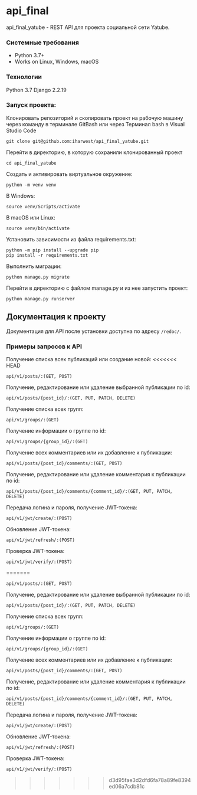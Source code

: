 # api_final
api_final_yatube - REST API для проекта социальной сети Yatube.

### Системные требования
- Python 3.7+
- Works on Linux, Windows, macOS

### Технологии
Python 3.7
Django 2.2.19

### Запуск проекта:
Клонировать репозиторий и скопировать проект на рабочую машину через команду в терминале
GitBash или через Терминал bash в Visual Studio Code
```
git clone git@github.com:iharwest/api_final_yatube.git
```
Перейти в директорию, в которую сохранили клонированный проект 
```
cd api_final_yatube
```
Cоздать и активировать виртуальное окружение:
```
python -m venv venv
```
В Windows:
```
source venv/Scripts/activate
```
В macOS или Linux:
```
source venv/bin/activate
```
Установить зависимости из файла requirements.txt:
```
python -m pip install --upgrade pip
pip install -r requirements.txt
```
Выполнить миграции:
```
python manage.py migrate
```
Перейти в директорию с файлом manage.py и из нее запустить проект:
```
python manage.py runserver
```
Документация к проекту
----------
Документация для API после установки доступна по адресу ```/redoc/```.

### Примеры запросов к API

Получение списка всех публикаций или создание новой:
<<<<<<< HEAD
```
api/v1/posts/:(GET, POST)
```
Получение, редактирование или удаление выбранной публикации по id:
```
api/v1/posts/{post_id}/:(GET, PUT, PATCH, DELETE)
```
Получение списка всех групп:
```
api/v1/groups/:(GET)
```
Получение информации о группе по id:
```
api/v1/groups/{group_id}/:(GET)
```
Получение всех комментариев или их добавление к публикации:
```
api/v1/posts/{post_id}/comments/:(GET, POST)
```
Получение, редактирование или удаление комментария к публикации по id:
```
api/v1/posts/{post_id}/comments/{comment_id}/:(GET, PUT, PATCH, DELETE) 
```
Передача логина и пароля, получение JWT-токена:
```
api/v1/jwt/create/:(POST)
```
Обновление JWT-токена:
```
api/v1/jwt/refresh/:(POST)
```
Проверка JWT-токена:
```
api/v1/jwt/verify/:(POST)
```
=======
```
api/v1/posts/:(GET, POST)
```
Получение, редактирование или удаление выбранной публикации по id:
```
api/v1/posts/{post_id}/:(GET, PUT, PATCH, DELETE)
```
Получение списка всех групп:
```
api/v1/groups/:(GET)
```
Получение информации о группе по id:
```
api/v1/groups/{group_id}/:(GET)
```
Получение всех комментариев или их добавление к публикации:
```
api/v1/posts/{post_id}/comments/:(GET, POST)
```
Получение, редактирование или удаление комментария к публикации по id:
```
api/v1/posts/{post_id}/comments/{comment_id}/:(GET, PUT, PATCH, DELETE) 
```
Передача логина и пароля, получение JWT-токена:
```
api/v1/jwt/create/:(POST)
```
Обновление JWT-токена:
```
api/v1/jwt/refresh/:(POST)
```
Проверка JWT-токена:
```
api/v1/jwt/verify/:(POST)
```
>>>>>>> d3d95fae3d2dfd6fa78a89fe8394ed06a7cdb81c
